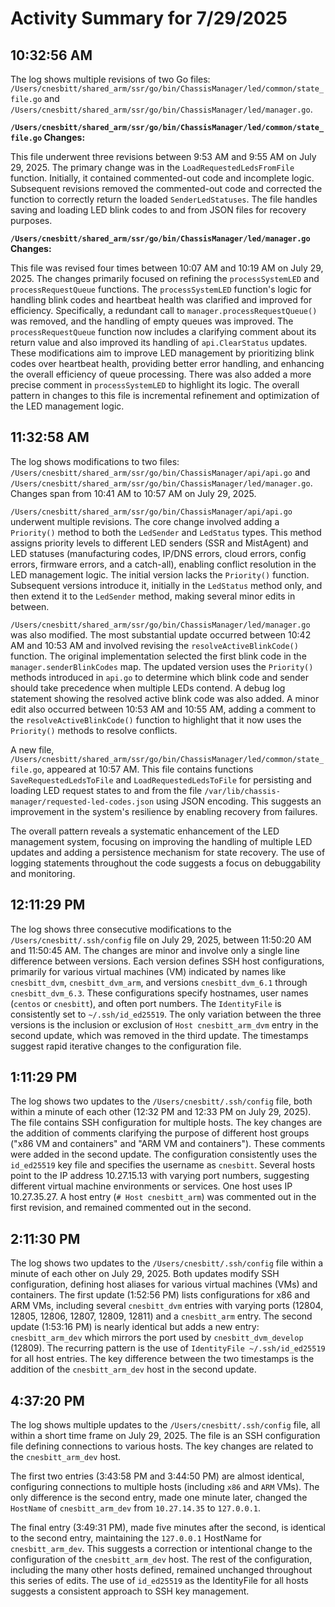 # Activity Summary for 7/29/2025

## 10:32:56 AM
The log shows multiple revisions of two Go files: `/Users/cnesbitt/shared_arm/ssr/go/bin/ChassisManager/led/common/state_file.go` and `/Users/cnesbitt/shared_arm/ssr/go/bin/ChassisManager/led/manager.go`.

**`/Users/cnesbitt/shared_arm/ssr/go/bin/ChassisManager/led/common/state_file.go` Changes:**

This file underwent three revisions between 9:53 AM and 9:55 AM on July 29, 2025.  The primary change was in the `LoadRequestedLedsFromFile` function. Initially, it contained commented-out code and incomplete logic. Subsequent revisions removed the commented-out code and corrected the function to correctly return the loaded `SenderLedStatuses`. The file handles saving and loading LED blink codes to and from JSON files for recovery purposes.


**`/Users/cnesbitt/shared_arm/ssr/go/bin/ChassisManager/led/manager.go` Changes:**

This file was revised four times between 10:07 AM and 10:19 AM on July 29, 2025.  The changes primarily focused on refining the `processSystemLED` and `processRequestQueue` functions.  The `processSystemLED` function's logic for handling blink codes and heartbeat health was clarified and improved for efficiency.  Specifically,  a redundant call to `manager.processRequestQueue()` was removed, and the handling of empty queues was improved. The `processRequestQueue` function now includes a clarifying comment about its return value and also improved its handling of `api.ClearStatus` updates.  These modifications aim to improve LED management by prioritizing blink codes over heartbeat health, providing better error handling, and enhancing the overall efficiency of queue processing.  There was also added a more precise comment in `processSystemLED` to highlight its logic.  The overall pattern in changes to this file is incremental refinement and optimization of the LED management logic.


## 11:32:58 AM
The log shows modifications to two files: `/Users/cnesbitt/shared_arm/ssr/go/bin/ChassisManager/api/api.go` and `/Users/cnesbitt/shared_arm/ssr/go/bin/ChassisManager/led/manager.go`.  Changes span from 10:41 AM to 10:57 AM on July 29, 2025.

`/Users/cnesbitt/shared_arm/ssr/go/bin/ChassisManager/api/api.go` underwent multiple revisions.  The core change involved adding a `Priority()` method to both the `LedSender` and `LedStatus` types. This method assigns priority levels to different LED senders (SSR and MistAgent) and LED statuses (manufacturing codes, IP/DNS errors, cloud errors, config errors, firmware errors, and a catch-all), enabling conflict resolution in the LED management logic.  The initial version lacks the `Priority()` function. Subsequent versions introduce it, initially in the `LedStatus` method only, and then extend it to the `LedSender` method, making several minor edits in between.

`/Users/cnesbitt/shared_arm/ssr/go/bin/ChassisManager/led/manager.go` was also modified.  The most substantial update occurred between 10:42 AM and 10:53 AM and involved revising the `resolveActiveBlinkCode()` function. The original implementation selected the first blink code in the `manager.senderBlinkCodes` map. The updated version uses the `Priority()` methods introduced in `api.go` to determine which blink code and sender should take precedence when multiple LEDs contend. A debug log statement showing the resolved active blink code was also added. A minor edit also occurred between 10:53 AM and 10:55 AM, adding a comment to the `resolveActiveBlinkCode()` function to highlight that it now uses the `Priority()` methods to resolve conflicts.

A new file, `/Users/cnesbitt/shared_arm/ssr/go/bin/ChassisManager/led/common/state_file.go`, appeared at 10:57 AM. This file contains functions `SaveRequestedLedsToFile` and `LoadRequestedLedsToFile` for persisting and loading LED request states to and from the file `/var/lib/chassis-manager/requested-led-codes.json` using JSON encoding.  This suggests an improvement in the system's resilience by enabling recovery from failures.


The overall pattern reveals a systematic enhancement of the LED management system, focusing on improving the handling of multiple LED updates and adding a persistence mechanism for state recovery.  The use of logging statements throughout the code suggests a focus on debuggability and monitoring.


## 12:11:29 PM
The log shows three consecutive modifications to the `/Users/cnesbitt/.ssh/config` file on July 29, 2025, between 11:50:20 AM and 11:50:45 AM.  The changes are minor and involve only a single line difference between versions.  Each version defines SSH host configurations, primarily for various virtual machines (VM) indicated by names like `cnesbitt_dvm`, `cnesbitt_dvm_arm`, and versions `cnesbitt_dvm_6.1` through `cnesbitt_dvm_6.3`.  These configurations specify hostnames, user names (`centos` or `cnesbitt`), and often port numbers.  The `IdentityFile` is consistently set to `~/.ssh/id_ed25519`. The only variation between the three versions is the inclusion or exclusion of `Host cnesbitt_arm_dvm` entry in the second update, which was removed in the third update.  The timestamps suggest rapid iterative changes to the configuration file.


## 1:11:29 PM
The log shows two updates to the `/Users/cnesbitt/.ssh/config` file, both within a minute of each other (12:32 PM and 12:33 PM on July 29, 2025).  The file contains SSH configuration for multiple hosts.  The key changes are the addition of comments clarifying the purpose of different host groups ("x86 VM and containers" and "ARM VM and containers").  These comments were added in the second update.  The configuration consistently uses the `id_ed25519` key file and specifies the username as `cnesbitt`.  Several hosts point to the IP address 10.27.15.13 with varying port numbers, suggesting different virtual machine environments or services.  One host uses IP 10.27.35.27.  A host entry (`# Host cnesbitt_arm`)  was commented out in the first revision, and remained commented out in the second.


## 2:11:30 PM
The log shows two updates to the `/Users/cnesbitt/.ssh/config` file within a minute of each other on July 29, 2025.  Both updates modify SSH configuration, defining host aliases for various virtual machines (VMs) and containers.  The first update (1:52:56 PM) lists configurations for x86 and ARM VMs,  including several  `cnesbitt_dvm` entries with varying ports (12804, 12805, 12806, 12807, 12809, 12811) and a `cnesbitt_arm` entry.  The second update (1:53:16 PM) is nearly identical but adds a new entry: `cnesbitt_arm_dev` which mirrors the port used by `cnesbitt_dvm_develop` (12809).  The recurring pattern is the use of `IdentityFile ~/.ssh/id_ed25519` for all host entries. The key difference between the two timestamps is the addition of the `cnesbitt_arm_dev` host in the second update.


## 4:37:20 PM
The log shows multiple updates to the `/Users/cnesbitt/.ssh/config` file, all within a short time frame on July 29, 2025.  The file is an SSH configuration file defining connections to various hosts.  The key changes are related to the `cnesbitt_arm_dev` host.

The first two entries (3:43:58 PM and 3:44:50 PM) are almost identical, configuring connections to multiple hosts (including `x86` and `ARM` VMs).  The only difference is the second entry, made one minute later, changed the `HostName` of `cnesbitt_arm_dev` from `10.27.14.35` to `127.0.0.1`.

The final entry (3:49:31 PM), made five minutes after the second, is identical to the second entry, maintaining the `127.0.0.1` HostName for `cnesbitt_arm_dev`. This suggests a correction or intentional change to the configuration of the `cnesbitt_arm_dev` host.  The rest of the configuration, including the many other hosts defined, remained unchanged throughout this series of edits.  The use of `id_ed25519` as the IdentityFile for all hosts suggests a consistent approach to SSH key management.
